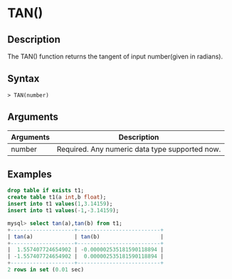 # **TAN()**

## **Description**

The TAN() function returns the tangent of input number(given in radians).

## **Syntax**

```
> TAN(number)
```

## **Arguments**

|  Arguments   | Description  |
|  ----  | ----  |
| number | Required. Any numeric data type supported now. |

## **Examples**

```sql
drop table if exists t1;
create table t1(a int,b float);
insert into t1 values(1,3.14159);
insert into t1 values(-1,-3.14159);

mysql> select tan(a),tan(b) from t1;
+--------------------+--------------------------+
| tan(a)             | tan(b)                   |
+--------------------+--------------------------+
|  1.557407724654902 | -0.000002535181590118894 |
| -1.557407724654902 |  0.000002535181590118894 |
+--------------------+--------------------------+
2 rows in set (0.01 sec)

```
